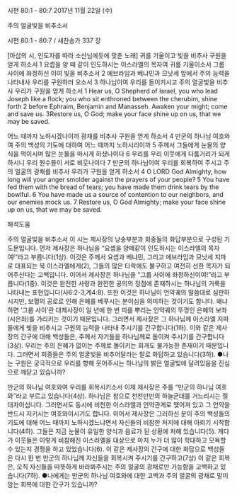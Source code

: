 시편 80:1 - 80:7 
2017년 11월 22일 (수)

주의 얼굴빛을 비추소서



시편 80:1 - 80:7 / 새찬송가 337 장


[아삽의 시, 인도자를 따라 소산님에둣에 맞춘 노래]
귀를 기울이고 빛을 비추사 구원을 얻게 하소서
1 요셉을 양 떼 같이 인도하시는 이스라엘의 목자여 귀를 기울이소서 그룹 사이에 좌정하신 이여 빛을 비추소서 2 에브라임과 베냐민과 므낫세 앞에서 주의 능력을 나타내사 우리를 구원하러 오소서 3 하나님이여 우리를 돌이키시고 주의 얼굴빛을 비추사 우리가 구원을 얻게 하소서
1 Hear us, O Shepherd of Israel, you who lead Joseph like a flock; you who sit enthroned between the cherubim, shine forth 2 before Ephraim, Benjamin and Manasseh. Awaken your might; come and save us. 3Restore us, O God; make your face shine up on us, that we may be saved.

어느 때까지 노하시겠나이까 광채를 비추사 구원을 얻게 하소서
4 만군의 하나님 여호와여 주의 백성의 기도에 대하여 어느 때까지 노하시리이까 5 주께서 그들에게 눈물의 양식을 먹이시며 많은 눈물을 마시게 하셨나이다 6 우리를 우리 이웃에게 다툼거리가 되게 하시니 우리 원수들이 서로 비웃나이다 7 만군의 하나님이여 우리를 회복하여 주시고 주의 얼굴의 광채를 비추사 우리가 구원을 얻게 하소서
4 O LORD God Almighty, how long will your anger smolder against the prayers of your people? 5 You have fed them with the bread of tears; you have made them drink tears by the bowlful. 6 You have made us a source of contention to our neighbors, and our enemies mock us. 7 Restore us, O God Almighty; make your face shine up on us, that we may be saved.

해석도움





주의 얼굴빛을 비추소서
이 시는 제사장의 낭송부분과 회중들의 화답부분으로 구성된 기도문입니다. 먼저 제사장은 하나님을 “요셉을 양떼같이 인도하시는 이스라엘의 목자여!”라고 부릅니다(1상). 이것은 주께서 요셉과 베냐민, 그리고 에브라임과 므낫세 지파로 대표되는 북 이스라엘에게(2), 그들의 많은 타락에도 불구하고 여전히 선한 목자가 되어주신다는 고백입니다. 이어서 제사장은 하나님을 “그룹 사이에 좌정하신이여!”라고 부릅니다(1중). 이것은 완전한 사랑과 완전한 공의의 정점에 존재하시는 하나님의 거룩을 나타내는 표현입니다(사6:2-3,계4:8). 또한 이것은 하나님이 언약궤의 말씀대로 심판하시지만, 보혈의 공로로 인해 은혜를 베푸시는 분이심을 의미하는 것이기도 합니다. 왜냐하면 ‘그룹 사이’란 대제사장이 일 년에 한 번 피를 뿌리는 언약궤의 뚜껑인 은혜의 보좌(시은좌)를 가리키는 것이기 때문입니다. 그러면서 제사장은 그 하나님께 이스라엘 지파들에게 빛을 비추시고 구원의 능력을 나타내 주시기를 간구합니다(1하). 이와 같은 제사장의 간구에 대해 백성들은, 주께서 자기들을 하나님께로 돌이켜 주시기를 간구합니다(3상). 우리는 주의 은혜가 없이는 주께로 돌이키는 회개도 불가능한 존재이기 때문입니다. 그러면서 회중들은 주의 얼굴빛을 비추어달라는 말로 화답하고 있습니다(3하).
●나는 구원은 궁극적으로 우리를 향해 웃어주시는 하나님의 밝은 얼굴빛에 달려있음을 진심으로 깨닫고 있습니까?

만군의 하나님 여호와여 우리를 회복시키소서
이제 제사장은 주를 “만군의 하나님 여호와”라고 부르고 있습니다(4상). 하나님은 참으로 천천만만의 하늘군대를 거느리시는 절대자이십니다. 그러면서도 동시에 비천한 이스라엘과 언약관계로 맺어져 있고 그 언약을 반드시 지키시는 여호와이시기도 합니다. 이어서 제사장은 그러하신 분이 주의 백성들의 기도에 대해 어느 때까지 노하시겠느냐면서 자신들의 비참한 처지에 대해 아뢰기 시작합니다(4하). 그들은 지금 눈물이 유일한 양식과 음료가 된 상황에 처해 있습니다(5). 게다가 이웃들은 이렇게 비참해진 이스라엘을 대상으로 마치 누가 더 많이 학대하고 모욕할 수 있는지 경쟁을 하고 있었습니다(6). 이 같은 제사장의 간구에 대한 화답으로 백성들은 다시 한 번 만군의 하나님께 자신들을 회복시켜 주시기를 간구하고(7상) 이 같은 회복은, 오직 자신들을 따뜻하게 바라봐주시는 주의 얼굴의 광채로만 가능함을 고백하고 있습니다(7하).
●나에게는 만군의 하나님 여호와에 대한 고백과 주의 얼굴의 광채로 말미암는 회복에 대한 간구가 있습니까?